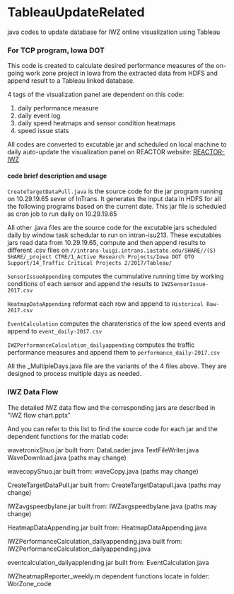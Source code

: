 # TableauUpdateRelated
java codes to update database for IWZ online visualization using Tableau

### For TCP program, Iowa DOT

This code is created to calculate desired performance measures of the on-going work zone project in Iowa from the extracted data from HDFS and append result to a Tableau linked database.

4 tags of the visualization panel are dependent on this code:
1. daily performance measure
2. daily event log
3. daily speed heatmaps and sensor condition heatmaps
4. speed issue stats

All codes are converted to excutable jar and scheduled on local machine to daily auto-update the visualization panel on REACTOR website: [REACTOR-IWZ](https://reactor.ctre.iastate.edu/index.php/iwz/overview/)

#### code brief description and usage

`CreateTargetDataPull.java` is the source code for the jar program running on 10.29.19.65 sever of InTrans. It generates the input data in HDFS for all the following programs based on the current date. This jar file is scheduled as cron job to run daily on 10.29.19.65

All other .java files are the source code for the excutable jars scheduled daily by window task schedular to run on intran-isu213. These excutables jars read data from 10.29.19.65, compute and then append results to different .csv files on `//intrans-luigi.intrans.iastate.edu/SHARE//(S) SHARE/_project CTRE/1_Active Research Projects/Iowa DOT OTO Support/14_Traffic Critical Projects 2/2017/Tableau/`

`SensorIssueAppending` computes the cummulative running time by working conditions of each sensor and append the results to `IWZSensorIssue-2017.csv`

`HeatmapDataAppending` reformat each row and append to `Historical Raw-2017.csv`

`EventCalculation` computes the charateristics of the low speed events and append to `event_daily-2017.csv`

`IWZPerformanceCalculation_dailyappending` computes the traffic performance measures and append them to `performance_daily-2017.csv`

All the _MultipleDays.java file are the variants of the 4 files above. They are designed to process multiple days as needed.

### IWZ Data Flow

The detailed IWZ data flow and the corresponding jars are described in "IWZ flow chart.pptx"

And you can refer to this list to find the source code for each jar and the dependent functions for the matlab code:

wavetronixShuo.jar 
built from:
DataLoader.java TextFileWriter.java WaveDownload.java (paths may change)

wavecopyShuo.jar
built from:
waveCopy.java (paths may change)

CreateTargetDataPull.jar
built from:
CreateTargetDatapull.java (paths may change)

IWZavgspeedbylane.jar
built from:
IWZavgspeedbylane.java (paths may change)

HeatmapDataAppending.jar
built from:
HeatmapDataAppending.java

IWZPerformanceCalculation_dailyappending.java
built from:
IWZPerformanceCalculation_dailyappending.java

eventcalculation_dailyapplending.jar
built from:
EventCalculation.java

IWZheatmapReporter_weekly.m
dependent functions locate in folder:
WorZone_code
